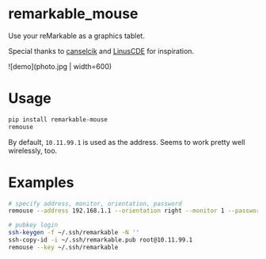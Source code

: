 # remarkable_mouse

Use your reMarkable as a graphics tablet.

Special thanks to [canselcik](https://github.com/canselcik/libremarkable) and [LinusCDE](https://github.com/LinusCDE/rmWacomToMouse) for inspiration.

![demo](photo.jpg | width=600)

# Usage

``` bash
pip install remarkable-mouse
remouse
```

By default, `10.11.99.1` is used as the address.  Seems to work pretty well wirelessly, too.

# Examples

``` bash
# specify address, monitor, orientation, password
remouse --address 192.168.1.1 --orientation right --monitor 1 --password foobar

# pubkey login
ssh-keygen -f ~/.ssh/remarkable -N ''
ssh-copy-id -i ~/.ssh/remarkable.pub root@10.11.99.1
remouse --key ~/.ssh/remarkable
```
